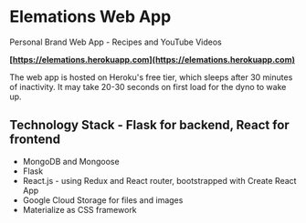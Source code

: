 # Elemations Web App
Personal Brand Web App - Recipes and YouTube Videos

**[https://elemations.herokuapp.com](https://elemations.herokuapp.com)**

The web app is hosted on Heroku's free tier, which sleeps after 30 minutes of inactivity. It may take 20-30 seconds on first load for the dyno to wake up.

## Technology Stack - Flask for backend, React for frontend
* MongoDB and Mongoose
* Flask
* React.js - using Redux and React router, bootstrapped with Create React App
* Google Cloud Storage for files and images
* Materialize as CSS framework
